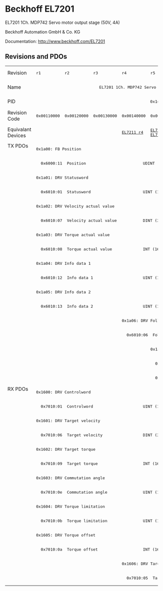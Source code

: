 # Beckhoff EL7201

EL7201 1Ch. MDP742 Servo motor output stage (50V, 4A)

Beckhoff Automation GmbH & Co. KG

Documentation: <a href="http://www.beckhoff.com/EL7201">http://www.beckhoff.com/EL7201</a>

## Revisions and PDOs
<table>
<tr >
<td class="first">Revision</td>
<td ><pre>r1</pre></td>
<td ><pre>r2</pre></td>
<td ><pre>r3</pre></td>
<td ><pre>r4</pre></td>
<td ><pre>r5</pre></td>
</tr>
<tr >
<td class="first">Name</td>
<td  colspan=5 align="center"><pre>EL7201 1Ch. MDP742 Servo motor output stage (50V, 4A)</pre></td>
</tr>
<tr >
<td class="first">PID</td>
<td  colspan=5 align="center"><pre>0x1c213052</pre></td>
</tr>
<tr >
<td class="first">Revision Code</td>
<td ><pre>0x00110000</pre></td>
<td ><pre>0x00120000</pre></td>
<td ><pre>0x00130000</pre></td>
<td ><pre>0x00140000</pre></td>
<td ><pre>0x00150000</pre></td>
</tr>
<tr >
<td class="first">Equivalant Devices</td>
<td  colspan=3 align="center"></td>
<td ><pre><a href="EL7211">EL7211 r4</a></pre></td>
<td ><pre><a href="EL7211">EL7211 r5</a><br/><a href="EL7221">EL7221 r5</a></pre></td>
</tr>
<tr class="txpdo pdosection">
<td class="first" rowspan=17 valign=top>TX PDOs</td>
<td colspan=5 align="left"><pre>0x1a00: FB Position</pre></td>
<td></td>
</tr>
<tr class="txpdo">
<td  colspan=5 align="left"><pre>  0x6000:11  Position                        UDINT (32 bits)</pre></td>
</tr>
<tr class="txpdo pdosection">
<td  colspan=5 align="left"><pre>0x1a01: DRV Statusword</pre></td>
</tr>
<tr class="txpdo">
<td  colspan=5 align="left"><pre>  0x6010:01  Statusword                      UINT (16 bits)</pre></td>
</tr>
<tr class="txpdo pdosection">
<td  colspan=5 align="left"><pre>0x1a02: DRV Velocity actual value</pre></td>
</tr>
<tr class="txpdo">
<td  colspan=5 align="left"><pre>  0x6010:07  Velocity actual value           DINT (32 bits)</pre></td>
</tr>
<tr class="txpdo pdosection">
<td  colspan=5 align="left"><pre>0x1a03: DRV Torque actual value</pre></td>
</tr>
<tr class="txpdo">
<td  colspan=5 align="left"><pre>  0x6010:08  Torque actual value             INT (16 bits)</pre></td>
</tr>
<tr class="txpdo pdosection">
<td  colspan=5 align="left"><pre>0x1a04: DRV Info data 1</pre></td>
</tr>
<tr class="txpdo">
<td  colspan=5 align="left"><pre>  0x6010:12  Info data 1                     UINT (16 bits)</pre></td>
</tr>
<tr class="txpdo pdosection">
<td  colspan=5 align="left"><pre>0x1a05: DRV Info data 2</pre></td>
</tr>
<tr class="txpdo">
<td  colspan=5 align="left"><pre>  0x6010:13  Info data 2                     UINT (16 bits)</pre></td>
</tr>
<tr class="txpdo pdosection">
<td  colspan=3 align="left"></td>
<td  colspan=2 align="left"><pre>0x1a06: DRV Following error actual value</pre></td>
</tr>
<tr class="txpdo">
<td  colspan=3 align="left"></td>
<td  colspan=2 align="left"><pre>  0x6010:06  Following error actual value    DINT (32 bits)</pre></td>
</tr>
<tr class="txpdo pdosection">
<td  colspan=4 align="left"></td>
<td ><pre>0x1a0c: FB Status</pre></td>
</tr>
<tr class="txpdo">
<td  colspan=4 align="left"></td>
<td ><pre>  0x6000:0e  FB Status__TxPDO State          BOOL</pre></td>
</tr>
<tr class="txpdo">
<td  colspan=4 align="left"></td>
<td ><pre>  0x6000:0f  FB Status__Input Cycle Counter  BIT2 (2 bits)</pre></td>
</tr>
<tr class="rxpdo pdosection">
<td class="first" rowspan=14 valign=top>RX PDOs</td>
<td colspan=5 align="left"><pre>0x1600: DRV Controlword</pre></td>
<td></td>
</tr>
<tr class="rxpdo">
<td  colspan=5 align="left"><pre>  0x7010:01  Controlword                     UINT (16 bits)</pre></td>
</tr>
<tr class="rxpdo pdosection">
<td  colspan=5 align="left"><pre>0x1601: DRV Target velocity</pre></td>
</tr>
<tr class="rxpdo">
<td  colspan=5 align="left"><pre>  0x7010:06  Target velocity                 DINT (32 bits)</pre></td>
</tr>
<tr class="rxpdo pdosection">
<td  colspan=5 align="left"><pre>0x1602: DRV Target torque</pre></td>
</tr>
<tr class="rxpdo">
<td  colspan=5 align="left"><pre>  0x7010:09  Target torque                   INT (16 bits)</pre></td>
</tr>
<tr class="rxpdo pdosection">
<td  colspan=5 align="left"><pre>0x1603: DRV Commutation angle</pre></td>
</tr>
<tr class="rxpdo">
<td  colspan=5 align="left"><pre>  0x7010:0e  Commutation angle               UINT (16 bits)</pre></td>
</tr>
<tr class="rxpdo pdosection">
<td  colspan=5 align="left"><pre>0x1604: DRV Torque limitation</pre></td>
</tr>
<tr class="rxpdo">
<td  colspan=5 align="left"><pre>  0x7010:0b  Torque limitation               UINT (16 bits)</pre></td>
</tr>
<tr class="rxpdo pdosection">
<td  colspan=5 align="left"><pre>0x1605: DRV Torque offset</pre></td>
</tr>
<tr class="rxpdo">
<td  colspan=5 align="left"><pre>  0x7010:0a  Torque offset                   INT (16 bits)</pre></td>
</tr>
<tr class="rxpdo pdosection">
<td  colspan=3 align="left"></td>
<td  colspan=2 align="left"><pre>0x1606: DRV Target position</pre></td>
</tr>
<tr class="rxpdo">
<td  colspan=3 align="left"></td>
<td  colspan=2 align="left"><pre>  0x7010:05  Target position                 DINT (32 bits)</pre></td>
</tr>
</table>
